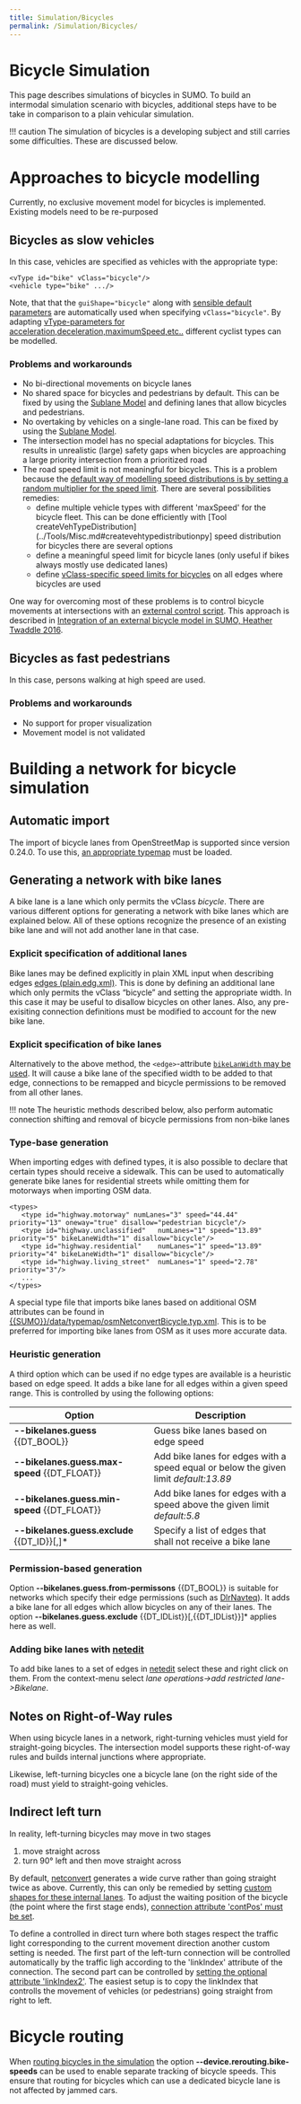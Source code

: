 ```yaml
---
title: Simulation/Bicycles
permalink: /Simulation/Bicycles/
---
```


# Bicycle Simulation

This page describes simulations of bicycles in SUMO. To build an
intermodal simulation scenario with bicycles, additional steps have to
be take in comparison to a plain vehicular simulation.

!!! caution
    The simulation of bicycles is a developing subject and still carries some difficulties. These are discussed below.

# Approaches to bicycle modelling

Currently, no exclusive movement model for bicycles is implemented.
Existing models need to be re-purposed

## Bicycles as slow vehicles

In this case, vehicles are specified as vehicles with the appropriate
type:

```
<vType id="bike" vClass="bicycle"/>
<vehicle type="bike" .../>
```

Note, that that the `guiShape="bicycle"` along with [sensible default
parameters](../Vehicle_Type_Parameter_Defaults.md) are
automatically used when specifying `vClass="bicycle"`. By adapting [vType-parameters for
acceleration,deceleration,maximumSpeed,etc..](../Definition_of_Vehicles,_Vehicle_Types,_and_Routes.md#vehicle_types)
different cyclist types can be modelled.

### Problems and workarounds

- No bi-directional movements on bicycle lanes
- No shared space for bicycles and pedestrians by default. This can be fixed by using the [Sublane Model](../Simulation/SublaneModel.md) and defining lanes that allow bicycles and pedestrians.
- No overtaking by vehicles on a single-lane road. This can be fixed
  by using the [Sublane Model](../Simulation/SublaneModel.md).
- The intersection model has no special adaptations for bicycles. This
  results in unrealistic (large) safety gaps when bicycles are
  approaching a large priority intersection from a prioritized road
- The road speed limit is not meaningful for bicycles. This is a problem because the [default way of modelling speed distributions is by setting a random multiplier for the speed limit](../Definition_of_Vehicles,_Vehicle_Types,_and_Routes.md#speed_distributions). There are several possibilities remedies:
  - define multiple vehicle types with different 'maxSpeed' for the bicycle fleet. This can be done efficiently with [Tool createVehTypeDistribution](../Tools/Misc.md#createvehtypedistributionpy]
  speed distribution for bicycles there are several options
  - define a meaningful speed limit for bicycle lanes (only useful if bikes always mostly use dedicated lanes)
  - define [vClass-specific speed limits for bicycles](../Networks/PlainXML.md#vehicle-class_specific_speed_limits) on all edges where bicycles are used 

One way for overcoming most of these problems is to control bicycle
movements at intersections with an [external control
script](../TraCI.md). This approach is described in [Integration of
an external bicycle model in SUMO, Heather
Twaddle 2016](https://www.researchgate.net/publication/302909195_Integration_of_an_External_Bicycle_Model_in_SUMO).

## Bicycles as fast pedestrians

In this case, persons walking at high speed are used.

### Problems and workarounds

  - No support for proper visualization
  - Movement model is not validated

# Building a network for bicycle simulation

## Automatic import

The import of bicycle lanes from OpenStreetMap is supported since
version 0.24.0. To use this, [an appropriate
typemap](../Networks/Import/OpenStreetMap.md#recommended_typemaps)
must be loaded.

## Generating a network with bike lanes

A bike lane is a lane which only permits the vClass *bicycle*. There are various different options for generating a network with bike lanes which are explained below. All of these options recognize the presence of an existing bike lane and will not add another lane in that case. 

### Explicit specification of additional lanes

Bike lanes may be defined explicitly in plain XML input when describing edges [edges
(plain.edg.xml)](../Networks/PlainXML.md#lane-specific_definitions). This is done by defining an additional lane which only permits the vClass “bicycle” and setting the appropriate width. In this case it may be useful to disallow bicycles on other lanes. Also, any pre-exisiting connection definitions must be modified to account for the new bike lane. 

### Explicit specification of bike lanes

Alternatively to the above method, the `<edge>`-attribute [`bikeLanWidth` may be used](../Networks/PlainXML.md#edge_descriptions). It will cause a bike lane of the specified width to be added to that edge, connections to be remapped and bicycle permissions to be removed from all other lanes.

!!! note
    The heuristic methods described below, also perform automatic connection shifting and removal of bicycle permissions from non-bike lanes

### Type-base generation

When importing edges with defined types, it is also possible to declare that certain types should receive a sidewalk. This can be used to automatically generate bike lanes for residential streets while omitting them for motorways when importing OSM data. 

```
<types>
   <type id="highway.motorway" numLanes="3" speed="44.44" priority="13" oneway="true" disallow="pedestrian bicycle"/>
   <type id="highway.unclassified"   numLanes="1" speed="13.89" priority="5" bikeLaneWidth="1" disallow="bicycle"/>
   <type id="highway.residential"    numLanes="1" speed="13.89" priority="4" bikeLaneWidth="1" disallow="bicycle"/>
   <type id="highway.living_street"  numLanes="1" speed="2.78"  priority="3"/>
   ...
</types>
```

A special type file that imports bike lanes based on additional OSM attributes can be found in [{{SUMO}}/data/typemap/osmNetconvertBicycle.typ.xml]({{Source}}data/typemap/osmNetconvertBicycle.typ.xml). This is to be preferred for importing bike lanes from OSM as it uses more accurate data. 


### Heuristic generation

A third option which can be used if no edge types are available is a heuristic based on edge speed. It adds a bike lane for all edges within a given speed range. This is controlled by using the following options:

| Option                                 | Description                                                                        |
|----------------------------------------|------------------------------------------------------------------------------------|
| **--bikelanes.guess** {{DT_BOOL}}              | Guess bike lanes based on edge speed                                               |
| **--bikelanes.guess.max-speed** {{DT_FLOAT}}    | Add bike lanes for edges with a speed equal or below the given limit *default:13.89* |
| **--bikelanes.guess.min-speed** {{DT_FLOAT}}    | Add bike lanes for edges with a speed above the given limit *default:5.8*            |
| **--bikelanes.guess.exclude** {{DT_ID}}[,<ID>]* | Specify a list of edges that shall not receive a bike lane                         |

### Permission-based generation

Option **--bikelanes.guess.from-permissons** {{DT_BOOL}} is suitable for networks which specify their edge permissions (such as [DlrNavteq](../Networks/Import/DlrNavteq.md)). It adds a bike lane for all edges which allow bicycles on any of their lanes. The option **--bikelanes.guess.exclude** {{DT_IDList}}[,{{DT_IDList}}\]* applies here as well. 

### Adding bike lanes with [netedit](../netedit.md)

To add bike lanes to a set of edges in [netedit](../netedit.md) select these and right click on them. From the context-menu select *lane operations->add restricted lane->Bikelane*. 

## Notes on Right-of-Way rules

When using bicycle lanes in a network, right-turning vehicles must yield
for straight-going bicycles. The intersection model supports these
right-of-way rules and builds internal junctions where appropriate.

Likewise, left-turning bicycles one a bicycle lane (on the right side of
the road) must yield to straight-going vehicles.
    
## Indirect left turn
In reality, left-turning bicycles may move in two stages
1. move straight across
2. turn 90° left and then move straight across

By default, [netconvert](../netconvert.md) generates a wide curve rather than going straight twice as above. Currently, this can only be remedied by setting [custom shapes for these internal lanes](../netedit.md#connection). To adjust the waiting position of the bicycle (the point where the first stage ends), [connection attribute 'contPos' must be set](../netedit.md#setting_connection_attributes).

To define a controlled in direct turn where both stages respect the traffic light corresponding to the current movement direction another custom setting is needed. The first part of the left-turn connection will be controlled automatically by the traffic ligh according to the 'linkIndex' attribute of the connection.
The second part can be controlled by [setting the optional attribute 'linkIndex2'](../netedit.md#setting_connection_attributes). The easiest setup is to copy the linkIndex that controlls the movement of vehicles (or pedestrians) going straight from right to left.
    
# Bicycle routing

When [routing bicycles in the simulation](../Demand/Automatic_Routing.md) the option **--device.rerouting.bike-speeds** can be used to enable separate tracking of bicycle speeds. This ensure that routing for bicycles which can use a dedicated bicycle lane is not affected by jammed cars.
